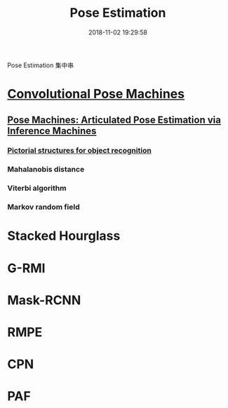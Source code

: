 ﻿---
title: Pose Estimation
tags:
  - Pose Estimation
categories:
  - Computer Science
  - Computer Vision and Pattern Recognition
mathjax: false
date: 2018-11-02 19:29:58
---

Pose Estimation 集中串

<!--more-->

# [Convolutional Pose Machines](https://arxiv.org/pdf/1602.00134.pdf)

## [Pose Machines: Articulated Pose Estimation via Inference Machines](https://www.ri.cmu.edu/pub_files/2014/7/poseMachines.pdf)
### [Pictorial structures for object recognition](http://www.cs.cornell.edu/~dph/papers/pictorial-structures.pdf)
### Mahalanobis distance
### Viterbi algorithm
### Markov random field

# Stacked Hourglass
# G-RMI
# Mask-RCNN
# RMPE
# CPN
# PAF